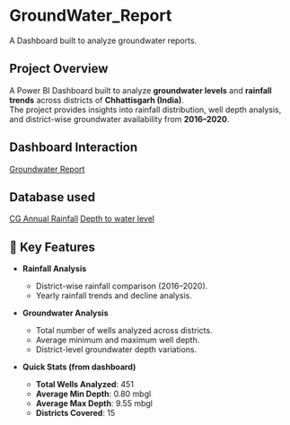 # GroundWater_Report
A Dashboard built to analyze groundwater reports.

## Project Overview
A Power BI Dashboard built to analyze **groundwater levels** and **rainfall trends** across districts of **Chhattisgarh (India)**.  
The project provides insights into rainfall distribution, well depth analysis, and district-wise groundwater availability from **2016–2020**.

## Dashboard Interaction
<a href="https://github.com/Saurabh-8816/GroundWater_Report/blob/main/GroundWater_Report.png"> Groundwater Report</a>

## Database used
<a href="https://github.com/Saurabh-8816/GroundWater_Report/blob/main/Chhattisgarh_Annual_Rainfall.xlsx">CG Annual Rainfall</a>
<a href="https://github.com/Saurabh-8816/GroundWater_Report/blob/main/Depth_to_Water_Level_May_2020.xlsx"> Depth to water level</a>


## 🚀 Key Features  

- **Rainfall Analysis**  
  - District-wise rainfall comparison (2016–2020).  
  - Yearly rainfall trends and decline analysis.  

- **Groundwater Analysis**  
  - Total number of wells analyzed across districts.  
  - Average minimum and maximum well depth.  
  - District-level groundwater depth variations.  

- **Quick Stats (from dashboard)**  
  - **Total Wells Analyzed**: 451  
  - **Average Min Depth**: 0.80 mbgl  
  - **Average Max Depth**: 9.55 mbgl  
  - **Districts Covered**: 15 




